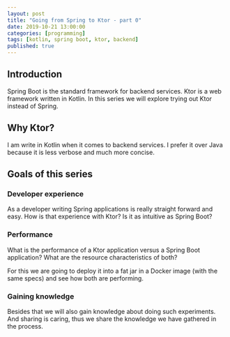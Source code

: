 ```yaml
---
layout: post
title: "Going from Spring to Ktor - part 0"
date: 2019-10-21 13:00:00
categories: [programming]
tags: [kotlin, spring boot, ktor, backend]
published: true
---
```


## Introduction

Spring Boot is the standard framework for backend services. Ktor is a web framework  written  in Kotlin. In this series we will explore trying out Ktor instead of  Spring.

## Why Ktor?

I am write in Kotlin when it comes to backend services.  I prefer it over Java because it is less verbose and much more concise.

## Goals of this series

### Developer experience

As a developer writing Spring applications is really straight forward  and easy. How is that experience with Ktor? Is it as intuitive as  Spring Boot?

### Performance

What is the performance of a Ktor application versus a Spring Boot application? What are the resource characteristics of both?

For this we are going to deploy it into a fat jar in a Docker image (with the same specs) and see how both are performing.

### Gaining knowledge

Besides that we will also gain knowledge  about doing such experiments. And sharing is caring, thus we share  the knowledge we have gathered in the process.
